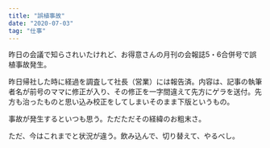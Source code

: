 ```yaml
---
title: "誤植事故"
date: "2020-07-03"
tag: "仕事"
---
```


昨日の会議で知らされいたけれど、お得意さんの月刊の会報誌5・6合併号で誤植事故発生。

昨日帰社した時に経過を調査して社長（営業）には報告済。内容は、記事の執筆者名が前号のママに修正が入り、その修正を一字間違えて先方にゲラを送付。先方も治ったものと思い込み校正をしてしまいそのまま下版というもの。

事故が発生するといつも思う。ただただその経緯のお粗末さ。

ただ、今はこれまでと状況が違う。飲み込んで、切り替えて、やるべし。

[](
まぁ、お粗末。しかし、もう一件の誤植も見つかる。
)

[](
これは、4月号で起きていた。内容は同じものを毎月載せており、記事の日付だけがかわるもの。2年に一度タイトルの年度が変更になる。年度替わりだからと勘違いして、指示もないのに直しなおかつ報告もしないという事案。
)

[](
我ながら最悪だと思う。こんな外注だったら即刻クビにするというお粗末さ。首を洗って待つこととする。
)